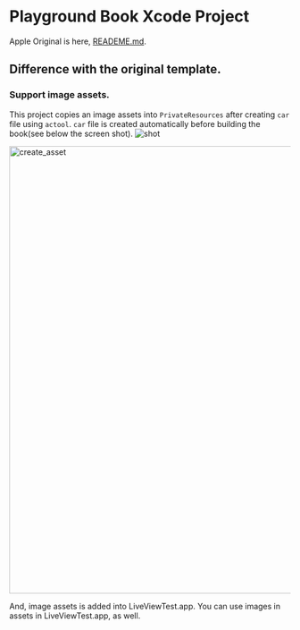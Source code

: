 #  Playground Book Xcode Project #

Apple Original is here, [READEME.md](https://github.com/sonsongithub/SwiftPlaygroundsAuthorTemplate/blob/master/AppleREADME.md).

## Difference with the original template.

### Support image assets.

This project copies an image assets into `PrivateResources` after creating `car` file using `actool`.
`car` file is created automatically before building the book(see below the screen shot).
![shot]()

<img width="800" alt="create_asset" src="https://user-images.githubusercontent.com/33768/46183024-ee018880-c309-11e8-95a9-98736563fb05.png">

And, image assets is added into LiveViewTest.app.
You can use images in assets in LiveViewTest.app, as well.

### 
